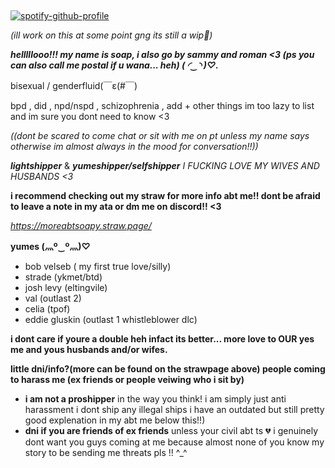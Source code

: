 ## 


[![spotify-github-profile](https://spotify-github-profile.kittinanx.com/api/view?uid=31txs26qxzmv5k2hq2exzfeknuoe&cover_image=true&theme=novatorem&show_offline=true&background_color=121212&interchange=false&bar_color=bdc100&bar_color_cover=true)](https://github.com/kittinan/spotify-github-profile)


*(ill work on this at some point gng its still a wip🥹)*



***helllllooo!!! my name is soap, i also go by sammy and roman <3 (ps you can also call me postal if u wana... heh) ( ◜‿◝ )♡.***

bisexual / genderfluid(￣ε(#￣)

bpd , did , npd/nspd , schizophrenia , add + other things im too lazy to list and im sure you dont need to know <3

*((dont be scared to come chat or sit with me on pt unless my name says otherwise im almost always in the mood for conversation!!))*

***lightshipper*** & ***yumeshipper/selfshipper***
*I FUCKING LOVE MY WIVES AND HUSBANDS <3*



****i recommend checking out my straw for more info abt me!! dont be afraid to leave a note in my ata or dm me on discord!! <3****

*https://moreabtsoapy.straw.page/*



**yumes (灬º‿º灬)♡**
- bob velseb ( my first true love/silly)
- strade (ykmet/btd) 
- josh levy (eltingvile)
- val (outlast 2)
- celia (tpof)
- eddie gluskin (outlast 1 whistleblower dlc)



**i dont care if youre a double heh infact its better... more love to OUR yes me and yous husbands and/or wifes.**

****little dni/info?(more can be found on the strawpage above) people coming to harass me (ex friends or people veiwing who i sit by)****
 - **i am not a proshipper** in the way you think! i am simply just anti harassment i dont ship any illegal ships i have an outdated but still pretty good explenation in my abt me below this!!)
 - **dni if you are friends of ex friends** unless your civil abt ts 💔 i genuinely dont want you guys coming at me because almost none of you know my story to be sending me threats pls !! ^_^
